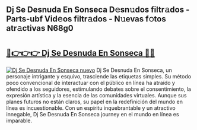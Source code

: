 ## Dj Se Desnuda En Sonseca D𝚎sn𝚞dos filtr𝚊dos - Parts-ubf Vid𝚎os filtr𝚊dos - N𝚞evas f𝚘tos atr𝚊ctivas N68g0

# <h2><a href="http://mb4119j.tromn.icu/?c=Dj+Se+Desnuda+En+Sonseca">🔗👉👉👉 Dj Se Desnuda En Sonseca 🔗🔗</a></h2>

[![Dj Se Desnuda En Sonseca nuevo](https://i.imgur.com/pEAQMta.gif)](http://mb4119j.tromn.icu/?c=Dj+Se+Desnuda+En+Sonseca)
Dj Se Desnuda En Sonseca, un personaje intrigante y esquivo, trasciende las etiquetas simples. Su método poco convencional de interactuar con el público en línea ha atraído y ofendido a los seguidores, estimulando debates sobre el consentimiento, la expresión artística y la esencia de las comunidades virtuales. Aunque sus planes futuros no están claros, su papel en la redefinición del mundo en línea es incuestionable. Con un espíritu inquebrantable y un atractivo innegable, Dj Se Desnuda En Sonseca journey en el mundo en línea es imparable.
